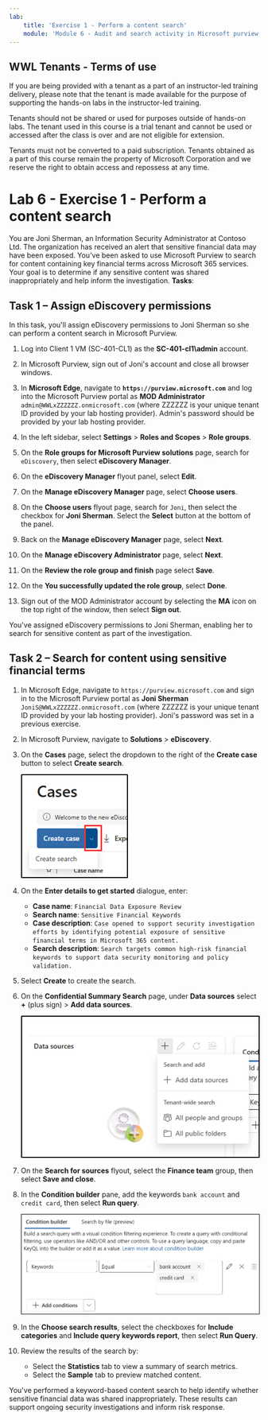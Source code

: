 ```yaml
---
lab:
    title: 'Exercise 1 - Perform a content search'
    module: 'Module 6 - Audit and search activity in Microsoft purview'
---
```


## WWL Tenants - Terms of use

If you are being provided with a tenant as a part of an instructor-led training delivery, please note that the tenant is made available for the purpose of supporting the hands-on labs in the instructor-led training.

Tenants should not be shared or used for purposes outside of hands-on labs. The tenant used in this course is a trial tenant and cannot be used or accessed after the class is over and are not eligible for extension.

Tenants must not be converted to a paid subscription. Tenants obtained as a part of this course remain the property of Microsoft Corporation and we reserve the right to obtain access and repossess at any time.

# Lab 6 - Exercise 1 - Perform a content search

You are Joni Sherman, an Information Security Administrator at Contoso Ltd. The organization has received an alert that sensitive financial data may have been exposed. You've been asked to use Microsoft Purview to search for content containing key financial terms across Microsoft 365 services. Your goal is to determine if any sensitive content was shared inappropriately and help inform the investigation.
**Tasks**:

## Task 1 – Assign eDiscovery permissions

In this task, you'll assign eDiscovery permissions to Joni Sherman so she can perform a content search in Microsoft Purview.

1. Log into Client 1 VM (SC-401-CL1) as the **SC-401-cl1\admin** account.

1. In Microsoft Purview, sign out of Joni's account and close all browser windows.

1. In **Microsoft Edge**, navigate to **`https://purview.microsoft.com`** and log into the Microsoft Purview portal as **MOD Administrator** `admin@WWLxZZZZZZ.onmicrosoft.com` (where ZZZZZZ is your unique tenant ID provided by your lab hosting provider). Admin's password should be provided by your lab hosting provider.

1. In the left sidebar, select **Settings** > **Roles and Scopes** > **Role groups**.

1. On the **Role groups for Microsoft Purview solutions** page, search for `eDiscovery`, then select **eDiscovery Manager**.

1. On the **eDiscovery Manager** flyout panel, select **Edit**.

1. On the **Manage eDiscovery Manager** page, select **Choose users**.

1. On the **Choose users** flyout page, search for `Joni`, then select the checkbox for **Joni Sherman**. Select the **Select** button at the bottom of the panel.

1. Back on the **Manage eDiscovery Manager** page, select **Next**.

1. On the **Manage eDiscovery Administrator** page, select **Next**.

1. On the **Review the role group and finish** page select **Save**.

1. On the **You successfully updated the role group**, select **Done**.

1. Sign out of the MOD Administrator account by selecting the **MA** icon on the top right of the window, then select **Sign out**.

You've assigned eDiscovery permissions to Joni Sherman, enabling her to search for sensitive content as part of the investigation.

## Task 2 – Search for content using sensitive financial terms

1. In Microsoft Edge, navigate to `https://purview.microsoft.com` and sign in to the Microsoft Purview portal as **Joni Sherman** `JoniS@WWLxZZZZZZ.onmicrosoft.com` (where ZZZZZZ is your unique tenant ID provided by your lab hosting provider). Joni's password was set in a previous exercise.

1. In Microsoft Purview, navigate to **Solutions** > **eDiscovery**.

1. On the **Cases** page, select the dropdown to the right of the **Create case** button to select **Create search**.

   ![Screenshot showing where to create a search in eDiscovery.](../Media/ediscovery-create-search.png)

1. On the **Enter details to get started** dialogue, enter:

   - **Case name**: `Financial Data Exposure Review`
   - **Search name**: `Sensitive Financial Keywords`
   - **Case description**: `Case opened to support security investigation efforts by identifying potential exposure of sensitive financial terms in Microsoft 365 content.`
   - **Search description**: `Search targets common high-risk financial keywords to support data security monitoring and policy validation.`

1. Select **Create** to create the search.

1. On the **Confidential Summary Search** page, under **Data sources** select **+** (plus sign) > **Add data sources**.

   ![Screenshot showing add data sources in Content Search.](../Media/content-search-data-sources.png)

1. On the **Search for sources** flyout, select the **Finance team** group, then select **Save and close**.

1. In the **Condition builder** pane, add the keywords `bank account` and `credit card`, then select **Run query**.

   ![Screenshot showing the condition builder in COntent Search.](../Media/content-search-query-builder.png)

1. In the **Choose search results**, select the checkboxes for **Include categories** and **Include query keywords report**, then select **Run Query**.

1. Review the results of the search by:

   - Select the **Statistics** tab to view a summary of search metrics.
   - Select the **Sample** tab to preview matched content.

You've performed a keyword-based content search to help identify whether sensitive financial data was shared inappropriately. These results can support ongoing security investigations and inform risk response.

